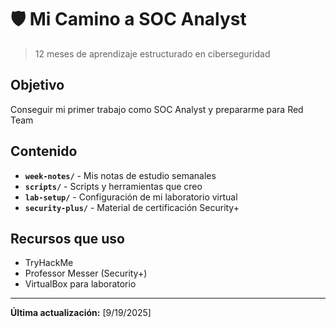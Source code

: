 # 🛡️ Mi Camino a SOC Analyst

> 12 meses de aprendizaje estructurado en ciberseguridad

##  Objetivo
Conseguir mi primer trabajo como SOC Analyst y prepararme para Red Team

##  Contenido
- **`week-notes/`** - Mis notas de estudio semanales
- **`scripts/`** - Scripts y herramientas que creo
- **`lab-setup/`** - Configuración de mi laboratorio virtual
- **`security-plus/`** - Material de certificación Security+

##  Recursos que uso
- TryHackMe
- Professor Messer (Security+)
- VirtualBox para laboratorio

---
**Última actualización:** [9/19/2025]
